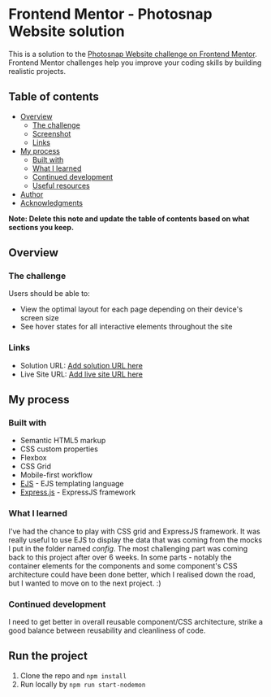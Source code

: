 # Frontend Mentor - Photosnap Website solution

This is a solution to the [Photosnap Website challenge on Frontend Mentor](https://www.frontendmentor.io/challenges/photosnap-multipage-website-nMDSrNmNW). Frontend Mentor challenges help you improve your coding skills by building realistic projects.


## Table of contents

- [Overview](#overview)
  - [The challenge](#the-challenge)
  - [Screenshot](#screenshot)
  - [Links](#links)
- [My process](#my-process)
  - [Built with](#built-with)
  - [What I learned](#what-i-learned)
  - [Continued development](#continued-development)
  - [Useful resources](#useful-resources)
- [Author](#author)
- [Acknowledgments](#acknowledgments)

**Note: Delete this note and update the table of contents based on what sections you keep.**

## Overview

### The challenge

Users should be able to:

- View the optimal layout for each page depending on their device's screen size
- See hover states for all interactive elements throughout the site

### Links

- Solution URL: [Add solution URL here](https://your-solution-url.com)
- Live Site URL: [Add live site URL here](https://your-live-site-url.com)

## My process

### Built with

- Semantic HTML5 markup
- CSS custom properties
- Flexbox
- CSS Grid
- Mobile-first workflow
- [EJS](https://ejs.co/) - EJS templating language
- [Express.js](https://expressjs.com/) - ExpressJS framework

### What I learned

I've had the chance to play with CSS grid and ExpressJS framework. It was really useful to use EJS to display the data that was coming from the mocks I put in the folder named *config*. The most challenging part was coming back to this project after over 6 weeks.
In some parts - notably the container elements for the components and some component's CSS architecture could have been done better, which I realised down the road, but I wanted to move on to the next project. :)


### Continued development

I need to get better in overall reusable component/CSS architecture, strike a good balance between reusability and cleanliness of code.

## Run the project

1. Clone the repo and `npm install`
2. Run locally by `npm run start-nodemon`
